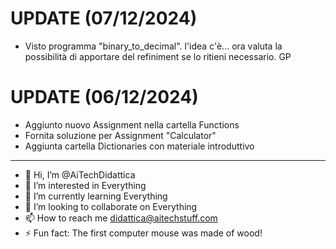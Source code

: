 # UPDATE (07/12/2024)
- Visto programma "binary_to_decimal". l'idea c'è... ora valuta la possibilità di apportare del refiniment se lo ritieni necessario. GP

# UPDATE (06/12/2024)
- Aggiunto nuovo Assignment nella cartella Functions
- Fornita soluzione per Assignment "Calculator"
- Aggiunta cartella Dictionaries con materiale introduttivo

---

- 👋 Hi, I’m @AiTechDidattica
- 👀 I’m interested in Everything
- 🌱 I’m currently learning Everything
- 💞️ I’m looking to collaborate on Everything
- 📫 How to reach me didattica@aitechstuff.com
- ⚡ Fun fact: The first computer mouse was made of wood!

<!---
AiTechDidattica/AiTechDidattica is a ✨ special ✨ repository because its `README.md` (this file) appears on your GitHub profile.
You can click the Preview link to take a look at your changes.
--->
